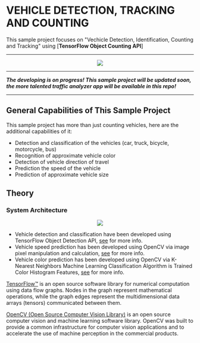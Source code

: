 # VEHICLE DETECTION, TRACKING AND COUNTING
This sample project focuses on "Vechicle Detection, Identification, Counting and Tracking" using [**TensorFlow Object Counting API**]

---

<p align="center">
  <img src="https://user-images.githubusercontent.com/22610163/36344830-095cc4ec-1431-11e8-8e57-976c40d87cf9.gif">
</p>

---

***The developing is on progress! This sample project will be updated soon, the more talented traffic analyzer app will be available in this repo!***

---

## General Capabilities of This Sample Project

This sample project has more than just counting vehicles, here are the additional capabilities of it:

- Detection and classification of the vehicles (car, truck, bicycle, motorcycle, bus)
- Recognition of approximate vehicle color
- Detection of vehicle direction of travel
- Prediction the speed of the vehicle
- Prediction of approximate vehicle size


## Theory

### System Architecture

<p align="center">
  <img src="https://user-images.githubusercontent.com/22610163/103478400-80414280-4dd7-11eb-9874-3735359e2c20.png">
</p>

- Vehicle detection and classification have been developed using TensorFlow Object Detection API, [see](https://github.com/ahmetozlu/vehicle_counting_tensorflow/blob/master/vehicle_detection_main.py) for more info.
- Vehicle speed prediction has been developed using OpenCV via image pixel manipulation and calculation, [see](https://github.com/ahmetozlu/vehicle_counting_tensorflow/tree/master/utils/speed_and_direction_prediction_module) for more info.
- Vehicle color prediction has been developed using OpenCV via K-Nearest Neighbors Machine Learning Classification Algorithm is Trained Color Histogram Features, [see](https://github.com/ahmetozlu/vehicle_counting_tensorflow/tree/master/utils/color_recognition_module) for more info.

[TensorFlow™](https://www.tensorflow.org/) is an open source software library for numerical computation using data flow graphs. Nodes in the graph represent mathematical operations, while the graph edges represent the multidimensional data arrays (tensors) communicated between them.

[OpenCV (Open Source Computer Vision Library)](https://opencv.org/about.html) is an open source computer vision and machine learning software library. OpenCV was built to provide a common infrastructure for computer vision applications and to accelerate the use of machine perception in the commercial products.
